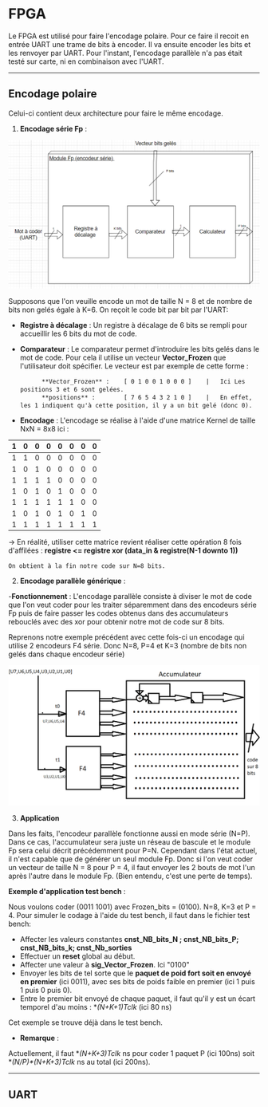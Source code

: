 # FPGA
Le FPGA est utilisé pour faire l'encodage polaire. Pour ce faire il recoit en entrée UART une trame de bits à encoder. Il va ensuite encoder les bits et les renvoyer par UART. Pour l'instant, l'encodage parallèle n'a pas était testé sur carte, ni en combinaison avec l'UART.

---

## Encodage polaire
Celui-ci contient deux architecture pour faire le même encodage.

1. **Encodage série Fp** : 

![encodeur_serie](/images/encodeur_serie.PNG)

Supposons que l'on veuille encode un mot de taille N = 8 et de nombre de bits non gelés égale à K=6. On reçoit le code bit par bit par l'UART:
  - **Registre à décalage** : Un registre à décalage de 6 bits se rempli pour accueillir les 6 bits du mot de code.
  - **Comparateur** : Le comparateur permet d'introduire les bits gelés dans le mot de code. Pour cela il utilise un vecteur **Vector_Frozen** que l'utilisateur doit spécifier. Le vecteur est par exemple de cette forme : 
                                                                         
              **Vector_Frozen** :    [ 0 1 0 0 1 0 0 0 ]    |   Ici Les positions 3 et 6 sont gelées.
              **positions** :        [ 7 6 5 4 3 2 1 0 ]    |   En effet, les 1 indiquent qu'à cette position, il y a un bit gelé (donc 0).      
                                                                         
  - **Encodage** : L'encodage se réalise à l'aide d'une matrice Kernel de taille NxN = 8x8 ici : 

| 1 | 0 | 0 | 0 | 0 | 0 | 0 | 0 |  
|---|---|---|---|---|---|---|---|                                                        
| 1 | 1 | 0 | 0 | 0 | 0 | 0 | 0 |                                                        
| 1 | 0 | 1 | 0 | 0 | 0 | 0 | 0 |                                                        
| 1 | 1 | 1 | 1 | 0 | 0 | 0 | 0 |     = F8                                                  
| 1 | 0 | 1 | 0 | 1 | 0 | 0 | 0 |                                                       
| 1 | 1 | 1 | 1 | 1 | 1 | 0 | 0 |                                                       
| 1 | 0 | 1 | 0 | 1 | 0 | 1 | 0 |                                                       
| 1 | 1 | 1 | 1 | 1 | 1 | 1 | 1 |                                                       
                                                       
                                                       
   -> En réalité, utiliser cette matrice revient réaliser cette opération 8 fois d'affilées :
                                  **registre <= registre xor (data_in & registre(N-1 downto 1))**
                                  
    On obtient à la fin notre code sur N=8 bits. 
    
2. **Encodage parallèle générique** :

-**Fonctionnement** : 
L'encodage parallèle consiste à diviser le mot de code que l'on veut coder pour les traiter séparemment dans des encodeurs série Fp puis
de faire passer les codes obtenus dans des accumulateurs rebouclés avec des xor pour obtenir notre mot de code sur 8 bits.

Reprenons notre exemple précédent avec cette fois-ci un encodage qui utilise 2 encodeurs F4 série. 
Donc N=8, P=4 et K=3 (nombre de bits non gelés dans chaque encodeur série)

![Encodage parallèle](/images/encodeur_para.PNG)


3. **Application**

Dans les faits, l'encodeur parallèle fonctionne aussi en mode série (N=P). Dans ce cas, l'accumulateur sera juste un réseau de bascule et le module
Fp sera celui décrit précédemment pour P=N. 
Cependant dans l'état actuel, il n'est capable que de générer un seul module Fp. Donc si l'on veut coder un vecteur de taille N = 8 pour P = 4,
il faut envoyer les 2 bouts de mot l'un après l'autre dans le module Fp. (Bien entendu, c'est une perte de temps).

**Exemple d'application test bench** :

Nous voulons coder (0011 1001) avec Frozen_bits = (0100). N=8, K=3 et P = 4.
Pour simuler le codage à l'aide du test bench, il faut dans le fichier test bench:
  - Affecter les valeurs constantes **cnst_NB_bits_N ; cnst_NB_bits_P; cnst_NB_bits_k; cnst_Nb_sorties**
  - Effectuer un **reset** global au début.
  - Affecter une valeur à **sig_Vector_Frozen**. Ici "0100"
  - Envoyer les bits de tel sorte que le **paquet de poid fort soit en envoyé en premier** (ici 0011), avec ses bits de poids faible en premier (ici 1 puis 1 puis 0 puis 0).
  - Entre le premier bit envoyé de chaque paquet, il faut qu'il y est un écart temporel d'au moins : **(N+K+1)*Tclk** (ici 80 ns)
  
Cet exemple se trouve déjà dans le test bench.

- **Remarque** : 

Actuellement, il faut **(N+K+3)*Tclk** ns pour coder 1 paquet P (ici 100ns) soit **(N/P)*(N+K+3)*Tclk** ns au total (ici 200ns).


---

## UART
